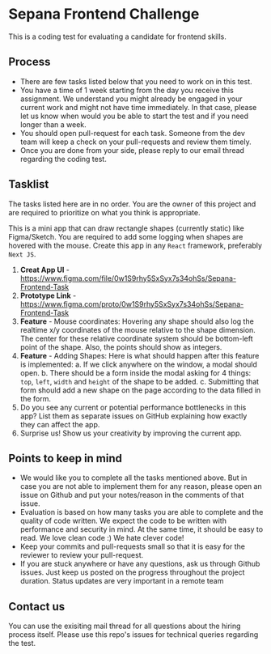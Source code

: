# Sepana Frontend Challenge

This is a coding test for evaluating a candidate for frontend skills.

## Process

- There are few tasks listed below that you need to work on in this test.
- You have a time of 1 week starting from the day you receive this assignment. We understand you might already be engaged in your current work and might not have time immediately. In that case, please let us know when would you be able to start the test and if you need longer than a week.
- You should open pull-request for each task. Someone from the dev team will keep a check on your pull-requests and review them timely.
- Once you are done from your side, please reply to our email thread regarding the coding test.

## Tasklist

The tasks listed here are in no order. You are the owner of this project and are required to prioritize on what you think is appropriate.

This is a mini app that can draw rectangle shapes (currently static) like Figma/Sketch. You are required to add some logging when shapes are hovered with the mouse. Create this app in any `React` framework, preferably `Next JS`.

1. **Creat App UI** - https://www.figma.com/file/0w1S9rhy5SxSyx7s34ohSs/Sepana-Frontend-Task
2. **Prototype Link** - https://www.figma.com/proto/0w1S9rhy5SxSyx7s34ohSs/Sepana-Frontend-Task
3. **Feature** - Mouse coordinates: Hovering any shape should also log the realtime x/y coordinates of the mouse relative to the shape dimension. The center for these relative coordinate system should be bottom-left point of the shape. Also, the points should show as integers.
4. **Feature** - Adding Shapes: Here is what should happen after this feature is implemented:
   a. If we click anywhere on the window, a modal should open.
   b. There should be a form inside the modal asking for 4 things: `top`, `left`, `width` and `height` of the shape to be added.
   c. Submitting that form should add a new shape on the page according to the data filled in the form.
5. Do you see any current or potential performance bottlenecks in this app? List them as separate issues on GitHub explaining how exactly they can affect the app.
6. Surprise us! Show us your creativity by improving the current app.

## Points to keep in mind

- We would like you to complete all the tasks mentioned above. But in case you are not able to implement them for any reason, please open an issue on Github and put your notes/reason in the comments of that issue.
- Evaluation is based on how many tasks you are able to complete and the quality of code written. We expect the code to be written with performance and security in mind. At the same time, it should be easy to read. We love clean code :) We hate clever code!
- Keep your commits and pull-requests small so that it is easy for the reviewer to review your pull-request.
- If you are stuck anywhere or have any questions, ask us through Github issues. Just keep us posted on the progress throughout the project duration. Status updates are very important in a remote team

## Contact us

You can use the exisiting mail thread for all questions about the hiring process itself. Please use this repo's issues for technical queries regarding the test.
